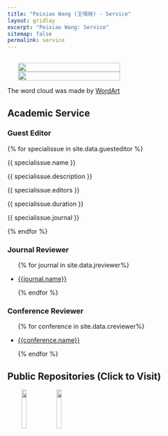 ```yaml
---
title: "Peixiao Wang (王培晓) - Service"
layout: gridlay
excerpt: "Peixiao Wang: Service"
sitemap: false
permalink: service
---
```


<div class="col-sm-4" align="right" style="display:table-cell; vertical-align:middle; text-align:center">

  <ul style="overflow: hidden">
  <a href ="https://giserwang.github.io"> <img align="right" src="{{ site.url }}{{ site.baseurl }}/images/pages/adminXX.jpg" class="img-responsive" width="100%" /></a>
  <a href ="https://giserwang.github.io"> <img align="right" src="{{ site.url }}{{ site.baseurl }}/images/pages/adminxxx.png" class="img-responsive" width="100%" /></a>
  </ul>
  The word cloud was made by <a href ="https://wordart.com/">WordArt</a><br>
<!--  Photoed at NJTECH <br> -->
</div>

<div class="col-sm-8">

## Academic Service

### Guest Editor

{% for specialissue in site.data.guesteditor %}

<div class="col-sm-12 clearfix">
 <div class="well">
 <pubtit>{{ specialissue.name }}</pubtit>

 <p>{{ specialissue.description }}</p>

 <p>{{ specialissue.editors }}</p>
 <p>{{ specialissue.duration }}</p>
 <p>{{ specialissue.journal }}</p>
 </div>
</div>

{% endfor %}

### Journal Reviewer

<ul>
	{% for journal  in site.data.jreviewer%}
		<li><p><a href="{{journal.url}}" target="_blank" >{{journal.name}}</a> </p></li>
	{% endfor %}
</ul>

### Conference Reviewer

<ul>
	{% for conference  in site.data.creviewer%}
		<li><p><a href="{{conference.url}}" target="_blank" >{{conference.name}}</a> </p></li>
	{% endfor %}
</ul>

## Public Repositories (Click to Visit)

<center class="left">
	<a href="https://github.com/giserwang" target="_blank"> <img align="left" src="{{ site.url }}{{ site.baseurl }}/images/logo/github.png" width="15%"/></a>
    <a href="https://blog.csdn.net/LoveCarpenter" target="_blank"> <img align="left" src="{{ site.url }}{{ site.baseurl }}/images/logo/csdn.jpeg" width="15%"/></a>
</center>

</div>

